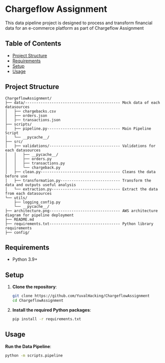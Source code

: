 # Chargeflow Assignment

This data pipeline project is designed to process and transform financial data for an e-commerce platform as part of Chargeflow Assignment

## Table of Contents

- [Project Structure](#project-structure)
- [Requirements](#requirements)
- [Setup](#setup)
- [Usage](#usage)

## Project Structure

```
ChargeflowAssignment/
├── data/------------------------------------------- Mock data of each datasources
│   ├── chargebacks.csv
│   ├── orders.json
│   ├── transactions.json
├── scripts/
│   ├── pipeline.py--------------------------------- Main Pipeline Script
│   └── __pycache__/
├── src/
│   ├── validations/-------------------------------- Validations for each datasources
│   │   ├── __pycache__/
│   │   ├── orders.py
│   │   ├── transactions.py
│   │   └── chargeback.py
│   ├── clean.py------------------------------------ Cleans the data before use
│   ├── transformation.py--------------------------- Transform the data and outputs useful analysis 
│   └── extraction.py------------------------------- Extract the data from each datasources
└── utils/
    ├── logging_config.py
    └── __pycache__/
├── architecture.png-------------------------------- AWS architecture diagram for pipeline deployment
├── README.md
├── requirements.txt-------------------------------- Python library requirements
├── config/
```

## Requirements

- Python 3.9+

## Setup

1. **Clone the repository**:
    ```sh
    git clone https://github.com/YuvalHacking/ChargeflowAssignment
    cd ChargeflowAssignment
    ```

2. **Install the required Python packages**:
    ```sh
    pip install -r requirements.txt
    ```

## Usage

**Run the Data Pipeline**:
```sh
python -m scripts.pipeline
```
